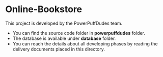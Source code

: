 # Online-Bookstore
This project is developed by the PowerPuffDudes team.
- You can find the source code folder in **powerpuffdudes** folder. <br>
- The database is available under **database** folder. <br>
- You can reach the details about all developing phases by reading the delivery documents placed in this directory.
